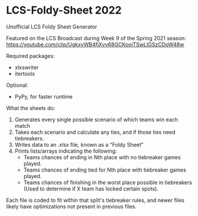 # LCS-Foldy-Sheet 2022
Unofficial LCS Foldy Sheet Generator

Featured on the LCS Broadcast during Week 9 of the Spring 2021 season: https://youtube.com/clip/UgkxyWB4fjXvv68GCKoojTSwLIGSzCDoW48w

Required packages:
  - xlxswriter
  - itertools

Optional:
  - PyPy, for faster runtime

What the sheets do:
   1. Generates every single possible scenario of which teams win each match
   2. Takes each scenario and calculate any ties, and if those ties need tiebreakers.
   3. Writes data to an .xlsx file, known as a "Foldy Sheet"
   4. Prints lists/arrays indicating the following:
        - Teams chances of ending in Nth place with no tiebreaker games played. 
        - Teams chances of ending tied for Nth place with tiebreaker games played.
        - Teams chances of finishing in the worst place possible in tiebreakers (Used to determine if X team has locked certain spots).
        
Each file is coded to fit within that split's tiebreaker rules, and newer files likely have optimizations not present in previous files.
